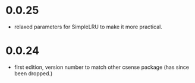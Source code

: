# 0.0.25
- relaxed parameters for SimpleLRU to make it more practical.

# 0.0.24
- first edition, version number to match other csense package (has since been dropped.)